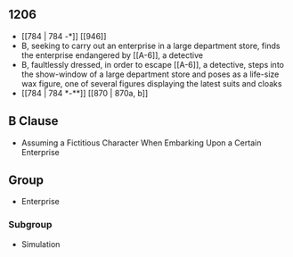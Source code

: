 ## 1206
- [[784 | 784 -*]] [[946]] 
- B, seeking to carry out an enterprise in a large department store, finds the enterprise endangered by [[A-6]], a detective
- B, faultlessly dressed, in order to escape [[A-6]], a detective, steps into the show-window of a large department store and poses as a life-size wax figure, one of several figures displaying the latest suits and cloaks
- [[784 | 784 *-**]] [[870 | 870a, b]] 

## B Clause
- Assuming a Fictitious Character When Embarking  Upon a Certain Enterprise

## Group
- Enterprise

### Subgroup
- Simulation


